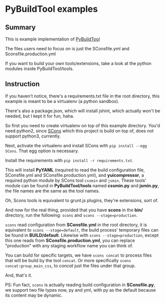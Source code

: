 PyBuildTool examples
====================

Summary
-------

This is example implementation of [PyBuildTool][1]

The files users need to focus on is just the SConsfile.yml and
Sconsfile.production.yml

If you want to build your own tools/extensions, take a look at the
python modules inside PyBuildTool/tools.


Instruction
-----------

If you haven't notice, there's a requirements.txt file in the root
directory, this example is meant to be a virtualenv (a python sandbox).

There's also a package.json, which will install jshint, which actually
won't be needed, but I kept it for fun, haha.

So first you need to create virtualenv on top of this example directory.
You'd need python2, since [SCons][2] which this project is build on top
of, does not support python3, currently.

Next, activate the virtualenv and install SCons with
`pip install --egg SCons`. That egg option is necessary.

Install the requirements with `pip install -r requirements.txt`.

This will install **PyYAML** (required to read the build configuration file,
SConsfile.yml and SConsfile.production.yml), and **yuicompressor**,
a required python module by SCons tool `cssmin` and `jsmin`. These
tools' module can be found in **PyBuildTool/tools** named **cssmin.py**
and **jsmin.py**, the file names are the same as the tool names.

Oh, Scons tools is equivalent to grunt.js plugins, they're extensions,
sort of.

And now for the real thing, provided that you have **scons** in the **bin/**
directory, run the following: `scons` and `scons --stage=production`.

`scons` read configuration from **SConsfile.yml** in the root directory,
it is equivalent to `scons --stage=default`, the build process' temporary
files can be found in **BUILD/default**.
Likewise with `scons --stage=production`, except this one reads from
**SConsfile.production.yml**, you can replace "production" with any staging
workflow name you can think of.

You can build for specific targets, we have `scons concat` to process files
that will be build by the tool `concat`. Or more specifically
`scons concat:group_main_css`, to _concat_ just the files under that group.

And, that's it.


PS: Fun fact, `scons` is actually reading build configuration in **SConsfile.py**,
    we support two file types now, py and yml, with py as the default because
    its content may be dynamic.


[1]: http://github.com/dozymoe/PyBuildTool
[2]: http://www.scons.org
